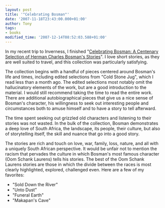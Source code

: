 ```yaml
---
layout: post
title: '"Celebrating Bosman"'
date: '2007-11-18T23:43:00.000+01:00'
author: Tony
tags:
- books
modified_time: '2007-12-14T08:52:03.588+01:00'
---
```


In my recent trip to Inverness, I finished "[Celebrating
Bosman: A Centenary Selection of Herman Charles Bosman's Stories](http://www.amazon.co.uk/Herman-Charles-Bosman-1905-2005-Centenary/dp/186814416X/ref=sr_1_2?ie=UTF8&s=books&qid=1195425998&sr=8-2)". I love
short stories, as they are well suited to travel, and this collection was
particularly satisfying.

The collection begins with a handful of pieces centered around Bosman's life and
times, including edited selections from "Cold Stone Jug", which I read less than
a month ago. The edited selections most notably omit the hallucinatory elements
of the work, but are a good introduction to the material. I would still
recommend taking the time to read the entire work. There are additional
autobiographical pieces that give us a nice sense of Bosman's character, his
willingness to seek out interesting people and circumstances both to amuse
himself and to have a story to tell afterward.

The time spent seeking out grizzled old characters and listening to their
stories was not wasted. In the bulk of the collection, Bosman demonstrates a
deep love of South Africa, the landscape, its people, their culture, but also of
storytelling itself, the skill and nuance that go into a good story. 

The stories are rich and touch on love, war, family, loss, nature, and all with
a uniquely South African perspective. It would be unfair not to mention the
racism that pervades the culture in which Bosman's most famous character (Oom
Schank Laurens) tells his stories. The best of the Oom Schank Laurens stories
are those in which the divide between the races is most clearly highlighted,
explored, challenged even. Here are a few of my favorites:

- "Sold Down the River"
- "Unto Dust"
- "Funeral Earth"
- "Makapan's Cave"